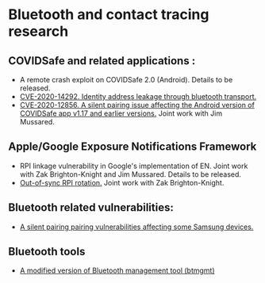 # Bluetooth and contact tracing research

## COVIDSafe and related applications :
- A remote crash exploit on COVIDSafe 2.0 (Android).  Details to be released.
- [CVE-2020-14292. Identity address leakage through bluetooth transport.](https://github.com/alwentiu/CVE-2020-14292) 
- [CVE-2020-12856. A silent pairing issue affecting the Android version of COVIDSafe app v1.17 and earlier versions.](https://github.com/alwentiu/COVIDSafe-CVE-2020-12856) Joint work with Jim Mussared.

## Apple/Google Exposure Notifications Framework 
- RPI linkage vulnerability in Google's implementation of EN.  Joint work with Zak Brighton-Knight and Jim Mussared. Details to be released.
- [Out-of-sync RPI rotation.](https://github.com/alwentiu/exposure_notification) Joint work with Zak Brighton-Knight.

## Bluetooth related vulnerabilities:
- [A silent pairing pairing vulnerabilities affecting some Samsung devices.](samsung.pdf)


## Bluetooth tools

- [A modified version of Bluetooth management tool (btmgmt)](https://github.com/alwentiu/btmgmt-alt)

